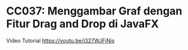# CC037: Menggambar Graf dengan Fitur Drag and Drop di JavaFX
Video Tutorial https://youtu.be/j327WJFjNjs
